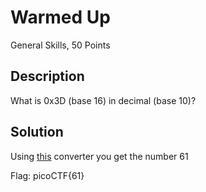 # Warmed Up
General Skills, 50 Points
## Description
What is 0x3D (base 16) in decimal (base 10)?
## Solution
Using [this](https://www.rapidtables.com/convert/number/hex-to-decimal.html) converter you get the number 61

Flag: picoCTF{61}
